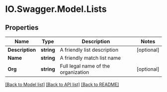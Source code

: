 # IO.Swagger.Model.Lists
## Properties

Name | Type | Description | Notes
------------ | ------------- | ------------- | -------------
**Description** | **string** | A friendly list description | [optional] 
**Name** | **string** | A friendly match list name | 
**Org** | **string** | Full legal name of the organization | [optional] 

[[Back to Model list]](../README.md#documentation-for-models) [[Back to API list]](../README.md#documentation-for-api-endpoints) [[Back to README]](../README.md)

